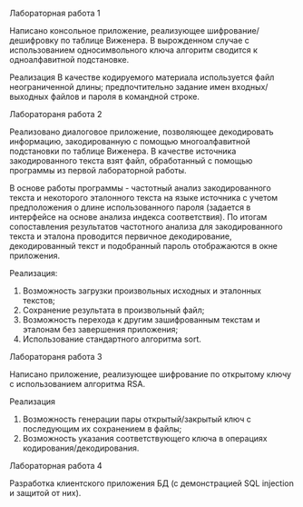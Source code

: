 Лабораторная работа 1


Написано консольное приложение, реализующее шифрование/дешифровку по таблице Виженера. В вырожденном случае с использованием односимвольного ключа алгоритм сводится к одноалфавитной подстановке.

Реализация
В качестве кодируемого материала используется файл неограниченной длины; предпочтительно задание имен входных/выходных файлов и пароля в командной строке.

Лаборатораня работа 2


Реализовано диалоговое приложение, позволяющее декодировать информацию, закодированную с помощью многоалфавитной подстановки по таблице Виженера. В качестве источника закодированного текста взят файл, обработанный с помощью программы из первой лабораторной работы.

В основе работы программы - частотный анализ закодированного текста и некоторого эталонного текста на языке источника с учетом предположения о длине использованного пароля (задается в интерфейсе на основе анализа индекса соответствия). По итогам сопоставления результатов частотного анализа для закодированного текста и эталона проводится первичное декодирование, декодированный текст и подобранный пароль отображаются в окне приложения.

Реализация:

1) Возможность загрузки произвольных исходных и эталонных текстов; 
2) Сохранение результата в произвольный файл; 
3) Возможность перехода к другим зашифрованным текстам и эталонам без завершения приложения;
4) Использование стандартного алгоритма sort.

Лаборатораня работа 3

Написано приложение, реализующее шифрование по открытому ключу с использованием алгоритма RSA. 

Реализация
1) Возможность генерации пары открытый/закрытый ключ с последующим их сохранением в файлы;
2) Возможность указания соответствующего ключа в операциях кодирования/декодирования.


Лабораторная работа 4 

Разработка клиентского приложения БД (с демонстрацией SQL injection и защитой от них).

